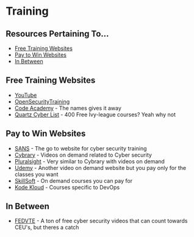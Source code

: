 # Training
## Resources Pertaining To...
  - [Free Training Websites](free-training-websites)
  - [Pay to Win Websites](pay-to-win-websites)
  - [In Between](in-between)


## Free Training Websites
- [YouTube](https://youtube.com)
- [OpenSecurityTraining](https://opensecuritytraining.info/Training.html)
- [Code Academy](https://www.codecademy.com/) - The names gives it away
- [Quartz Cyber List](https://qz.com/1514408/400-free-ivy-league-university-courses-you-can-take-online-in-2019/) - 400 Free Ivy-league courses? Yeah why not 

## Pay to Win Websites
- [SANS](https://www.sans.org/) - The go to website for cyber security training
- [Cybrary](https://www.cybrary.it/) - Videos on demand related to Cyber security
- [Pluralsight](https://www.pluralsight.com/) - Very similar to Cybrary with videos on demand
- [Udemy](https://www.udemy.com/) - Another video on demand website but you pay only for the classes you want
- [SkillSoft](https://www.skillsoft.com/courses) - On demand courses you can pay for
- [Kode Kloud](https://kodekloud.com/) - Courses specific to DevOps


## In Between
- [FEDVTE](https://fedvte.usalearning.gov/) - A ton of free cyber security videos that can count towards CEU's, but theres a catch
